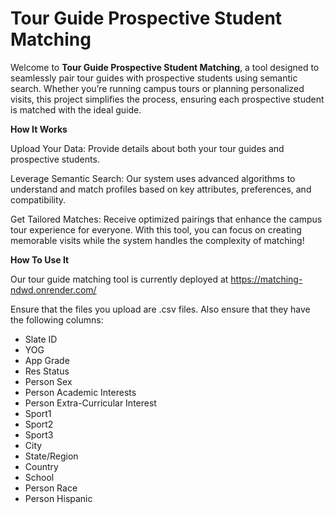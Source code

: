 # Tour Guide Prospective Student Matching

Welcome to **Tour Guide Prospective Student Matching**, a tool designed to seamlessly pair tour guides with prospective students using semantic search. Whether you’re running campus tours or planning personalized visits, this project simplifies the process, ensuring each prospective student is matched with the ideal guide.

**How It Works**

Upload Your Data: Provide details about both your tour guides and prospective students.

Leverage Semantic Search: Our system uses advanced algorithms to understand and match profiles based on key attributes, preferences, and compatibility.

Get Tailored Matches: Receive optimized pairings that enhance the campus tour experience for everyone.
With this tool, you can focus on creating memorable visits while the system handles the complexity of matching!

**How To Use It**

Our tour guide matching tool is currently deployed at https://matching-ndwd.onrender.com/

Ensure that the files you upload are .csv files. Also ensure that they have the following columns:

- Slate ID
- YOG
- App Grade
- Res Status
- Person Sex
- Person Academic Interests
- Person Extra-Curricular Interest
- Sport1
- Sport2
- Sport3
- City
- State/Region
- Country
- School
- Person Race
- Person Hispanic


